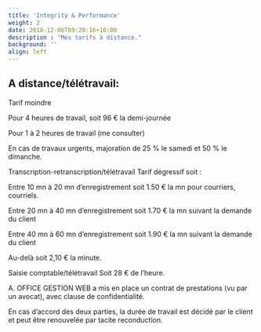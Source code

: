 ```yaml
---
title: 'Integrity & Performance'
weight: 2
date: 2018-12-06T09:29:16+10:00
description : "Mes tarifs à distance."
background: ''
align: left
---
```


## A distance/télétravail:

Tarif moindre

Pour 4 heures de travail, soit 96 € la demi-journée

Pour 1 à 2 heures de travail (me consulter)

En cas de travaux urgents, majoration de 25 % le samedi et 50 % le dimanche.

Transcription-retranscription/télétravail Tarif dégressif soit :

Entre 10 mn à 20 mn d’enregistrement soit 1.50 € la mn pour courriers, courriels.

Entre 20 mn à 40 mn d’enregistrement soit 1.70 € la mn suivant la demande du client

Entre 40 mn à 60 mn d’enregistrement soit 1.90 € la mn suivant la demande du client

Au-delà soit 2,10 € la minute.

Saisie comptable/télétravail Soit 28 € de l’heure.

A. OFFICE GESTION WEB a mis en place un contrat de prestations (vu par un avocat), avec clause de confidentialité.


En cas d’accord des deux parties, la durée de travail est décidé par le client et peut être renouvelée par tacite reconduction.
